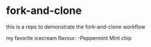 # fork-and-clone

this is a repo to demonstrate the fork-and-clone workflow

my favorite icecream flavour:
-Peppermint
Mint chip
